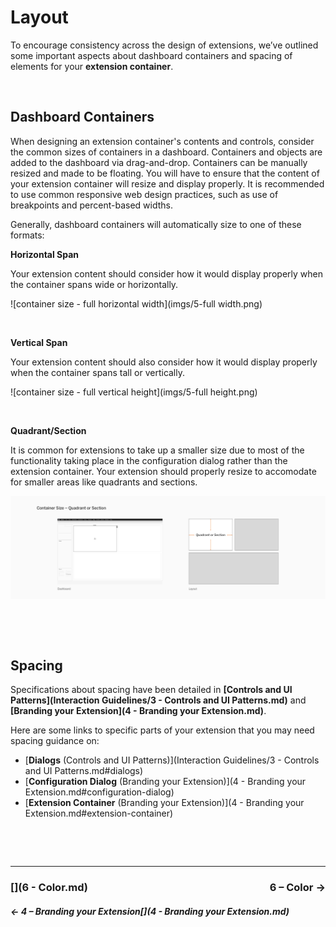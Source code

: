# Layout

To encourage consistency across the design of extensions, we’ve outlined some important aspects about dashboard containers and spacing of elements for your **extension container**. 

&nbsp;

## Dashboard Containers
When designing an extension container's contents and controls, consider the common sizes of containers in a dashboard. Containers and objects are added to the dashboard via drag-and-drop. Containers can be manually resized and made to be floating. You will have to ensure that the content of your extension container will resize and display properly. It is recommended to use common responsive web design practices, such as use of breakpoints and percent-based widths.

Generally, dashboard containers will automatically size to one of these formats:

**Horizontal Span**

Your extension content should consider how it would display properly when the container spans wide or horizontally.

![container size - full horizontal width](imgs/5-full width.png)

&nbsp;

**Vertical Span**

Your extension content should also consider how it would display properly when the container spans tall or vertically. 

![container size - full vertical height](imgs/5-full height.png)

&nbsp;

**Quadrant/Section**

It is common for extensions to take up a smaller size due to most of the functionality taking place in the configuration dialog rather than the extension container. Your extension should properly resize to accomodate for smaller areas like quadrants and sections. 

![container size - quadrant or section](imgs/5-section.png)


&nbsp;

&nbsp;


## Spacing

Specifications about spacing have been detailed in **[Controls and UI Patterns](Interaction Guidelines/3 - Controls and UI Patterns.md)** and **[Branding your Extension](4 - Branding your Extension.md)**. 

Here are some links to specific parts of your extension that you may need spacing guidance on:

* [**Dialogs** (Controls and UI Patterns)](Interaction Guidelines/3 - Controls and UI Patterns.md#dialogs)
* [**Configuration Dialog** (Branding your Extension)](4 - Branding your Extension.md#configuration-dialog)
* [**Extension Container** (Branding your Extension)](4 - Branding your Extension.md#extension-container)


&nbsp;

&nbsp;


---

### <div id="expand-box"><div id="expand-box-header">[<span style="float: right;">6 – Color &#8594; </span>](6 - Color.md)</div></div>

##### <div id="expand-box"><div id="expand-box-header">[<span style="float: left;">&#8592; 4 – Branding your Extension</span>](4 - Branding your Extension.md)</div></div>

